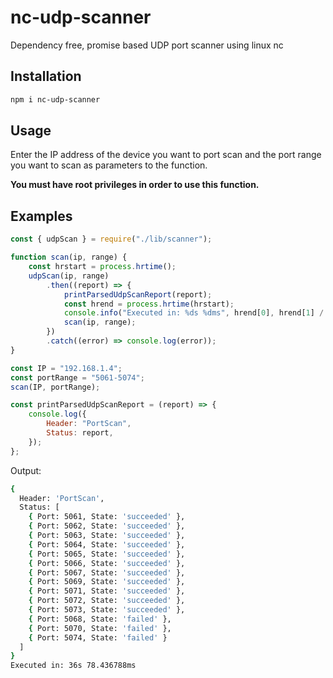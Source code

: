 # nc-udp-scanner

Dependency free, promise based UDP port scanner using linux nc

## Installation

```bash
npm i nc-udp-scanner
```

## Usage

Enter the IP address of the device you want to port scan and the port range you want to scan as parameters to the function.

**You must have root privileges in order to use this function.**

## Examples

```javascript
const { udpScan } = require("./lib/scanner");

function scan(ip, range) {
    const hrstart = process.hrtime();
    udpScan(ip, range)
        .then((report) => {
            printParsedUdpScanReport(report);
            const hrend = process.hrtime(hrstart);
            console.info("Executed in: %ds %dms", hrend[0], hrend[1] / 1000000);
            scan(ip, range);
        })
        .catch((error) => console.log(error));
}

const IP = "192.168.1.4";
const portRange = "5061-5074";
scan(IP, portRange);

const printParsedUdpScanReport = (report) => {
    console.log({
        Header: "PortScan",
        Status: report,
    });
};
```

Output:

```bash
{
  Header: 'PortScan',
  Status: [
    { Port: 5061, State: 'succeeded' },
    { Port: 5062, State: 'succeeded' },
    { Port: 5063, State: 'succeeded' },
    { Port: 5064, State: 'succeeded' },
    { Port: 5065, State: 'succeeded' },
    { Port: 5066, State: 'succeeded' },
    { Port: 5067, State: 'succeeded' },
    { Port: 5069, State: 'succeeded' },
    { Port: 5071, State: 'succeeded' },
    { Port: 5072, State: 'succeeded' },
    { Port: 5073, State: 'succeeded' },
    { Port: 5068, State: 'failed' },
    { Port: 5070, State: 'failed' },
    { Port: 5074, State: 'failed' }
  ]
}
Executed in: 36s 78.436788ms
```
